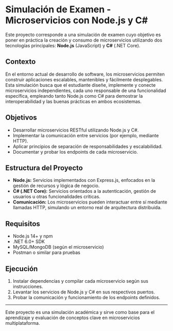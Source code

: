 # Simulación de Examen - Microservicios con Node.js y C#

Este proyecto corresponde a una simulación de examen cuyo objetivo es poner en práctica la creación y consumo de microservicios utilizando dos tecnologías principales: **Node.js** (JavaScript) y **C#** (.NET Core).

## Contexto

En el entorno actual de desarrollo de software, los microservicios permiten construir aplicaciones escalables, mantenibles y fácilmente desplegables. Esta simulación busca que el estudiante diseñe, implemente y conecte microservicios independientes, cada uno responsable de una funcionalidad específica, empleando tanto Node.js como C# para demostrar la interoperabilidad y las buenas prácticas en ambos ecosistemas.

## Objetivos

- Desarrollar microservicios RESTful utilizando Node.js y C#.
- Implementar la comunicación entre servicios (por ejemplo, mediante HTTP).
- Aplicar principios de separación de responsabilidades y escalabilidad.
- Documentar y probar los endpoints de cada microservicio.

## Estructura del Proyecto

- **Node.js:** Servicios implementados con Express.js, enfocados en la gestión de recursos y lógica de negocio.
- **C# (.NET Core):** Servicios orientados a la autenticación, gestión de usuarios u otras funcionalidades críticas.
- **Comunicación:** Los microservicios pueden interactuar entre sí mediante llamadas HTTP, simulando un entorno real de arquitectura distribuida.

## Requisitos

- Node.js 14+ y npm
- .NET 6.0+ SDK
- MySQL/MongoDB (según el microservicio)
- Postman o similar para pruebas

## Ejecución

1. Instalar dependencias y compilar cada microservicio según sus instrucciones.
2. Levantar los servicios de Node.js y C# en sus respectivos puertos.
3. Probar la comunicación y funcionamiento de los endpoints definidos.

---

Este proyecto es una simulación académica y sirve como base para el aprendizaje y evaluación de conceptos clave en microservicios multiplataforma.